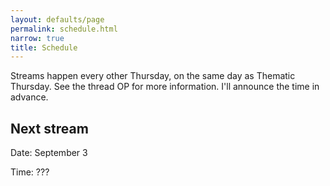 ```yaml
---
layout: defaults/page
permalink: schedule.html
narrow: true
title: Schedule
---
```


Streams happen every other Thursday, on the same day as Thematic Thursday. See the thread OP for more information. I'll announce the time in advance.

## Next stream
Date: September 3

Time: ???
